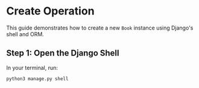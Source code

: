 # Create Operation

This guide demonstrates how to create a new `Book` instance using Django's shell and ORM.

## Step 1: Open the Django Shell

In your terminal, run:

```bash
python3 manage.py shell
